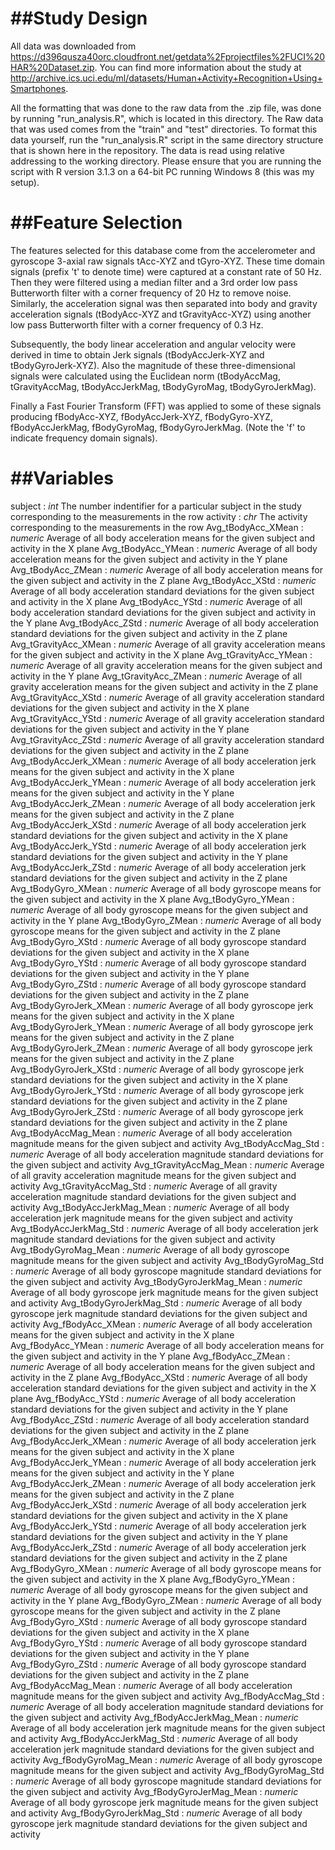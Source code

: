 ##Study Design
============
All data was downloaded from https://d396qusza40orc.cloudfront.net/getdata%2Fprojectfiles%2FUCI%20HAR%20Dataset.zip.  You can find more information about the study at http://archive.ics.uci.edu/ml/datasets/Human+Activity+Recognition+Using+Smartphones.

All the formatting that was done to the raw data from the .zip file, was done by running "run_analysis.R", which is located in this directory.  The Raw data that was used comes from the "train" and "test" directories.  To format this data yourself, run the "run_analysis.R" script in the same directory structure that is shown here in the repository.  The data is read using relative addressing to the working directory.  Please ensure that you are running the script with R version 3.1.3 on a 64-bit PC running Windows 8 (this was my setup).

##Feature Selection 
=================

The features selected for this database come from the accelerometer and gyroscope 3-axial raw signals tAcc-XYZ and tGyro-XYZ. These time domain signals (prefix 't' to denote time) were captured at a constant rate of 50 Hz. Then they were filtered using a median filter and a 3rd order low pass Butterworth filter with a corner frequency of 20 Hz to remove noise. Similarly, the acceleration signal was then separated into body and gravity acceleration signals (tBodyAcc-XYZ and tGravityAcc-XYZ) using another low pass Butterworth filter with a corner frequency of 0.3 Hz. 

Subsequently, the body linear acceleration and angular velocity were derived in time to obtain Jerk signals (tBodyAccJerk-XYZ and tBodyGyroJerk-XYZ). Also the magnitude of these three-dimensional signals were calculated using the Euclidean norm (tBodyAccMag, tGravityAccMag, tBodyAccJerkMag, tBodyGyroMag, tBodyGyroJerkMag). 

Finally a Fast Fourier Transform (FFT) was applied to some of these signals producing fBodyAcc-XYZ, fBodyAccJerk-XYZ, fBodyGyro-XYZ, fBodyAccJerkMag, fBodyGyroMag, fBodyGyroJerkMag. (Note the 'f' to indicate frequency domain signals).

##Variables
=========

subject : *int*
	The number indentifier for a particular subject in the study corresponding to the measurements in the row
activity : *chr*
	The activity corresponding to the measurements in the row
Avg_tBodyAcc_XMean : *numeric*
	Average of all body acceleration means for the given subject and activity in the X plane
Avg_tBodyAcc_YMean : *numeric*
	Average of all body acceleration means for the given subject and activity in the Y plane
Avg_tBodyAcc_ZMean : *numeric*
	Average of all body acceleration means for the given subject and activity in the Z plane
Avg_tBodyAcc_XStd : *numeric*
	Average of all body acceleration standard deviations for the given subject and activity in the X plane
Avg_tBodyAcc_YStd : *numeric*
	Average of all body acceleration standard deviations for the given subject and activity in the Y plane
Avg_tBodyAcc_ZStd : *numeric*
	Average of all body acceleration standard deviations for the given subject and activity in the Z plane
Avg_tGravityAcc_XMean : *numeric*
	Average of all gravity acceleration means for the given subject and activity in the X plane
Avg_tGravityAcc_YMean : *numeric*
	Average of all gravity acceleration means for the given subject and activity in the Y plane
Avg_tGravityAcc_ZMean : *numeric*
	Average of all gravity acceleration means for the given subject and activity in the Z plane
Avg_tGravityAcc_XStd : *numeric*
	Average of all gravity acceleration standard deviations for the given subject and activity in the X plane
Avg_tGravityAcc_YStd : *numeric*
	Average of all gravity acceleration standard deviations for the given subject and activity in the Y plane
Avg_tGravityAcc_ZStd : *numeric*
	Average of all gravity acceleration standard deviations for the given subject and activity in the Z plane
Avg_tBodyAccJerk_XMean : *numeric*
	Average of all body acceleration jerk means for the given subject and activity in the X plane
Avg_tBodyAccJerk_YMean : *numeric*
	Average of all body acceleration jerk means for the given subject and activity in the Y plane
Avg_tBodyAccJerk_ZMean : *numeric*
	Average of all body acceleration jerk means for the given subject and activity in the Z plane
Avg_tBodyAccJerk_XStd : *numeric*
	Average of all body acceleration jerk standard deviations for the given subject and activity in the X plane
Avg_tBodyAccJerk_YStd : *numeric*
	Average of all body acceleration jerk standard deviations for the given subject and activity in the Y plane
Avg_tBodyAccJerk_ZStd : *numeric*
	Average of all body acceleration jerk standard deviations for the given subject and activity in the Z plane
Avg_tBodyGyro_XMean : *numeric*
	Average of all body gyroscope means for the given subject and activity in the X plane
Avg_tBodyGyro_YMean : *numeric*
	Average of all body gyroscope means for the given subject and activity in the Y plane
Avg_tBodyGyro_ZMean : *numeric*
	Average of all body gyroscope means for the given subject and activity in the Z plane
Avg_tBodyGyro_XStd : *numeric*
	Average of all body gyroscope standard deviations for the given subject and activity in the X plane
Avg_tBodyGyro_YStd : *numeric*
	Average of all body gyroscope standard deviations for the given subject and activity in the Y plane
Avg_tBodyGyro_ZStd : *numeric*
	Average of all body gyroscope standard deviations for the given subject and activity in the Z plane
Avg_tBodyGyroJerk_XMean : *numeric*
	Average of all body gyroscope jerk means for the given subject and activity in the X plane
Avg_tBodyGyroJerk_YMean : *numeric*
	Average of all body gyroscope jerk means for the given subject and activity in the Z plane
Avg_tBodyGyroJerk_ZMean : *numeric*
	Average of all body gyroscope jerk means for the given subject and activity in the Z plane
Avg_tBodyGyroJerk_XStd : *numeric*
	Average of all body gyroscope jerk standard deviations for the given subject and activity in the X plane
Avg_tBodyGyroJerk_YStd : *numeric*
	Average of all body gyroscope jerk standard deviations for the given subject and activity in the Z plane
Avg_tBodyGyroJerk_ZStd : *numeric*
	Average of all body gyroscope jerk standard deviations for the given subject and activity in the Z plane
Avg_tBodyAccMag_Mean : *numeric*
	Average of all body acceleration magnitude means for the given subject and activity
Avg_tBodyAccMag_Std : *numeric*
	Average of all body acceleration magnitude standard deviations for the given subject and activity
Avg_tGravityAccMag_Mean : *numeric*
	Average of all gravity acceleration magnitude means for the given subject and activity
Avg_tGravityAccMag_Std : *numeric*
	Average of all gravity acceleration magnitude standard deviations for the given subject and activity
Avg_tBodyAccJerkMag_Mean : *numeric*
	Average of all body acceleration jerk magnitude means for the given subject and activity
Avg_tBodyAccJerkMag_Std : *numeric*
	Average of all body acceleration jerk magnitude standard deviations for the given subject and activity
Avg_tBodyGyroMag_Mean : *numeric*
	Average of all body gyroscope magnitude means for the given subject and activity
Avg_tBodyGyroMag_Std : *numeric*
	Average of all body gyroscope magnitude standard deviations for the given subject and activity
Avg_tBodyGyroJerkMag_Mean : *numeric*
	Average of all body gyroscope jerk magnitude means for the given subject and activity
Avg_tBodyGyroJerkMag_Std : *numeric*
	Average of all body gyroscope jerk magnitude standard deviations for the given subject and activity
Avg_fBodyAcc_XMean : *numeric*
	Average of all body acceleration means for the given subject and activity in the X plane
Avg_fBodyAcc_YMean : *numeric*
	Average of all body acceleration means for the given subject and activity in the Y plane
Avg_fBodyAcc_ZMean : *numeric*
	Average of all body acceleration means for the given subject and activity in the Z plane
Avg_fBodyAcc_XStd : *numeric*
	Average of all body acceleration standard deviations for the given subject and activity in the X plane
Avg_fBodyAcc_YStd : *numeric*
	Average of all body acceleration standard deviations for the given subject and activity in the Y plane
Avg_fBodyAcc_ZStd : *numeric*
	Average of all body acceleration standard deviations for the given subject and activity in the Z plane
Avg_fBodyAccJerk_XMean : *numeric*
	Average of all body acceleration jerk means for the given subject and activity in the X plane
Avg_fBodyAccJerk_YMean : *numeric*
	Average of all body acceleration jerk means for the given subject and activity in the Y plane
Avg_fBodyAccJerk_ZMean : *numeric*
	Average of all body acceleration jerk means for the given subject and activity in the Z plane
Avg_fBodyAccJerk_XStd : *numeric*
	Average of all body acceleration jerk standard deviations for the given subject and activity in the X plane
Avg_fBodyAccJerk_YStd : *numeric*
	Average of all body acceleration jerk standard deviations for the given subject and activity in the Y plane
Avg_fBodyAccJerk_ZStd : *numeric*
	Average of all body acceleration jerk standard deviations for the given subject and activity in the Z plane
Avg_fBodyGyro_XMean : *numeric*
	Average of all body gyroscope means for the given subject and activity in the X plane
Avg_fBodyGyro_YMean : *numeric*
	Average of all body gyroscope means for the given subject and activity in the Y plane
Avg_fBodyGyro_ZMean : *numeric*
	Average of all body gyroscope means for the given subject and activity in the Z plane
Avg_fBodyGyro_XStd : *numeric*
	Average of all body gyroscope standard deviations for the given subject and activity in the X plane
Avg_fBodyGyro_YStd : *numeric*
	Average of all body gyroscope standard deviations for the given subject and activity in the Y plane
Avg_fBodyGyro_ZStd : *numeric*
	Average of all body gyroscope standard deviations for the given subject and activity in the Z plane
Avg_fBodyAccMag_Mean : *numeric*
	Average of all body acceleration magnitude means for the given subject and activity
Avg_fBodyAccMag_Std : *numeric*
	Average of all body acceleration magnitude standard deviations for the given subject and activity
Avg_fBodyAccJerkMag_Mean : *numeric*
	Average of all body acceleration jerk magnitude means for the given subject and activity
Avg_fBodyAccJerkMag_Std : *numeric*
	Average of all body acceleration jerk magnitude standard deviations for the given subject and activity
Avg_fBodyGyroMag_Mean : *numeric*
	Average of all body gyroscope magnitude means for the given subject and activity
Avg_fBodyGyroMag_Std : *numeric*
	Average of all body gyroscope magnitude standard deviations for the given subject and activity
Avg_fBodyGyroJerMag_Mean : *numeric*
	Average of all body gyroscope jerk magnitude means for the given subject and activity
Avg_fBodyGyroJerkMag_Std : *numeric*
	Average of all body gyroscope jerk magnitude standard deviations for the given subject and activity